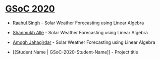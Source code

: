 # [GSoC 2020](https://summerofcode.withgoogle.com)

* [Raahul Singh](https://github.com/sunpy/sunpy/wiki/GSoC-2020-Raahul-Singh) - Solar Weather Forecasting using Linear Algebra

* [Shanmukh Alle](https://github.com/sunpy/sunpy/wiki/GSOC-2020-Shanmukh-Alle) - Solar Weather Forecasting using Linear Algebra

* [Amogh Jahagirdar](https://github.com/sunpy/sunpy/wiki/GSoC-2020---Amogh-Jahagirdar) - Solar Weather Forecasting using Linear Algebra

* [[Student Name | GSoC-2020-Student-Name]] - Project title

